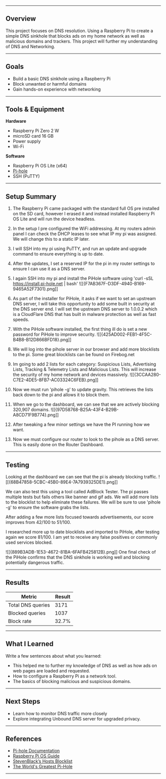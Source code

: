 
---

## Overview

This project focuses on DNS resolution. Using a Raspberry Pi to create a simple DNS sinkhole that blocks ads on my home network as well as malicious domains and trackers. This project will further my understanding of DNS and Networking.
 

---

## Goals

- Build a basic DNS sinkhole using a Raspberry Pi  
- Block unwanted or harmful domains
- Gain hands-on experience with networking  

---

## Tools & Equipment

**Hardware**
- Raspberry Pi Zero 2 W  
- microSD card 16 GB  
- Power supply  
- Wi-Fi  

**Software**
- Raspberry Pi OS Lite (x64) 
- [Pi-hole](https://pi-hole.net/)   
- SSH (PuTTY)

---

## Setup Summary  

1. The Raspberry Pi came packaged with the standard full OS pre installed on the SD card, however I erased it and instead installed Raspberry Pi OS Lite and will run the device headless.  

2. In the setup I pre configured the WiFi addressing. At my routers admin panel I can check the DHCP leases to see what IP my pi was assigned. We will change this to a static IP later. 

3. I will SSH into my pi using PuTTY, and run an update and upgrade command to ensure everything is up to date. 

4. After the updates, I set a reserved IP for the pi in my router settings to ensure I can use it as a DNS server.

5. I again SSH into my pi and install the PiHole software using 'curl -sSL https://install.pi-hole.net | bash' 
![[{F7AB367F-D3DF-4940-B169-9465A52F7301}.png]]

6. As part of the installer for PiHole, it asks if we want to set an upstream DNS server, I will take this opportunity to add some built in security at the DNS server end. I will set the upstream DNS server to 1.0.0.2 which is a CloudFlare DNS that has built in malware protection as well as fast speeds.

7. With the PiHole software installed, the first thing ill do is set a new password for PiHole to improve security.
![[{425AD002-FEB1-4F5C-B4B8-B12D866BFD18}.png]]

8. We will log into the pihole server in our browser and add more blocklists to the pi. Some great blocklists can be found on Firebog.net

9. Im going to add 2 lists for each category: Suspicious Lists, Advertising Lists, Tracking & Telemetry Lists and Malicious Lists. This will increase the security of my home network and devices massively.
![[{3CCAA280-C7E2-4DE5-8FB7-AC03324C6FEB}.png]]

10. Now we must run 'pihole -g' to update gravity. This retrieves the lists back down to the pi and allows it to block them.

11. When we go to the dashboard, we can see that we are actively blocking 320,907 domains.
![[{97D58768-B25A-43F4-B29B-A8CD71F9B774}.png]]

12. After tweaking a few minor settings we have the PI running how we want.

13. Now we must configure our router to look to the pihole as a DNS server. This is easily done on the Router Dashboard.


---
## Testing

Looking at the dashboard we can see that the pi is already blocking traffic.
![[{68B47858-5CBC-45B0-89E4-7A7939325DE1}.png]]

We can also test this using a tool called AdBlock Tester. The pi passes multiple tests but fails others like banner and gif ads. We will add more lists to the blocklist to help eliminate these failures. We will be sure to use 'pihole -g' to ensure the software grabs the lists.

After adding a few more lists focused towards advertisements, our score improves from 42/100 to 51/100.

I researched more up to date blocklists and imported to PiHole, after testing again we score 81/100. I am yet to receive any false positives or commonly used services blocked.

![[{889B3ADB-1E53-4672-81BA-6FAFB425812B}.png]]
One final check of the PiHole confirms that the DNS sinkhole is working well and blocking potentially dangerous traffic.

---

## Results

| Metric            | Result |
| ----------------- | ------ |
| Total DNS queries | 3171   |
| Blocked queries   | 1037   |
| Block rate        | 32.7%  |


---

## What I Learned

Write a few sentences about what you learned:  
- This helped me to further my knowledge of DNS as well as how ads on web pages are loaded and requested. 
- How to configure a Raspberry Pi as a network tool.  
- The basics of blocking malicious and suspicious domains.    

---

## Next Steps

- Learn how to monitor DNS traffic more closely  
- Explore integrating Unbound DNS server for upgraded privacy.  

---

## References

- [Pi-hole Documentation](https://docs.pi-hole.net/)  
- [Raspberry Pi OS Guide](https://www.raspberrypi.com/software/)  
- [StevenBlack’s Hosts Blocklist](https://github.com/StevenBlack/hosts)
- [The World's Greatest Pi-Hole](https://www.crosstalksolutions.com/the-worlds-greatest-pi-hole-and-unbound-tutorial-2023/)

---

